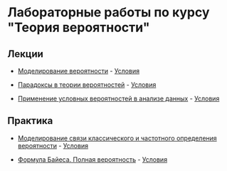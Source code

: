 # Лабораторные работы по курсу "Теория вероятности"

## Лекции

* [Моделирование вероятности](https://github.com/MaluckowD/Probability_Theory/tree/9422235b5870b46e9a4e529ce586f336a30d04de/Lectures/%D0%9C%D0%BE%D0%B4%D0%B5%D0%BB%D0%B8%D1%80%D0%BE%D0%B2%D0%B0%D0%BD%D0%B8%D0%B5%20%D0%B2%D0%B5%D1%80%D0%BE%D1%8F%D1%82%D0%BD%D0%BE%D1%81%D1%82%D0%B8) - [Условия](https://github.com/MaluckowD/Probability_Theory/blob/c9f20bb10cf1dfd709708abe7ac5a482ac58b9e2/Lectures/%D0%9C%D0%BE%D0%B4%D0%B5%D0%BB%D0%B8%D1%80%D0%BE%D0%B2%D0%B0%D0%BD%D0%B8%D0%B5%20%D0%B2%D0%B5%D1%80%D0%BE%D1%8F%D1%82%D0%BD%D0%BE%D1%81%D1%82%D0%B8/README.md)

* [Парадоксы в теории вероятностей](https://github.com/MaluckowD/Probability_Theory/tree/9ac814ff9a4de1ee606d789332880ae8b9310c10/Lectures/%D0%9F%D0%B0%D1%80%D0%B0%D0%B4%D0%BE%D0%BA%D1%81%D1%8B%20%D0%B2%20%D1%82%D0%B5%D0%BE%D1%80%D0%B8%D0%B8%20%D0%B2%D0%B5%D1%80%D0%BE%D1%8F%D1%82%D0%BD%D0%BE%D1%81%D1%82%D0%B5%D0%B9) - [Условия](https://github.com/MaluckowD/Probability_Theory/blob/9ac814ff9a4de1ee606d789332880ae8b9310c10/Lectures/%D0%9F%D0%B0%D1%80%D0%B0%D0%B4%D0%BE%D0%BA%D1%81%D1%8B%20%D0%B2%20%D1%82%D0%B5%D0%BE%D1%80%D0%B8%D0%B8%20%D0%B2%D0%B5%D1%80%D0%BE%D1%8F%D1%82%D0%BD%D0%BE%D1%81%D1%82%D0%B5%D0%B9/README.md)

* [Применение условных вероятностей в анализе данных](https://github.com/MaluckowD/Probability_Theory/tree/759e6fc565bc2fcdb488be90e60781194eaf6146/Lectures/%D0%9F%D1%80%D0%B8%D0%BC%D0%B5%D0%BD%D0%B5%D0%BD%D0%B8%D0%B5%20%D1%83%D1%81%D0%BB%D0%BE%D0%B2%D0%BD%D1%8B%D1%85%20%D0%B2%D0%B5%D1%80%D0%BE%D1%8F%D1%82%D0%BD%D0%BE%D1%81%D1%82%D0%B5%D0%B9%20%D0%B2%20%D0%B0%D0%BD%D0%B0%D0%BB%D0%B8%D0%B7%D0%B5%20%D0%B4%D0%B0%D0%BD%D0%BD%D1%8B%D1%85) - [Условия](https://github.com/MaluckowD/Probability_Theory/blob/759e6fc565bc2fcdb488be90e60781194eaf6146/Lectures/%D0%9F%D1%80%D0%B8%D0%BC%D0%B5%D0%BD%D0%B5%D0%BD%D0%B8%D0%B5%20%D1%83%D1%81%D0%BB%D0%BE%D0%B2%D0%BD%D1%8B%D1%85%20%D0%B2%D0%B5%D1%80%D0%BE%D1%8F%D1%82%D0%BD%D0%BE%D1%81%D1%82%D0%B5%D0%B9%20%D0%B2%20%D0%B0%D0%BD%D0%B0%D0%BB%D0%B8%D0%B7%D0%B5%20%D0%B4%D0%B0%D0%BD%D0%BD%D1%8B%D1%85/README.md)

## Практика

* [Моделирование связи классического и частотного определения вероятности](https://github.com/MaluckowD/Probability_Theory/tree/c9f20bb10cf1dfd709708abe7ac5a482ac58b9e2/Practi%D1%81e/%D0%9C%D0%BE%D0%B4%D0%B5%D0%BB%D0%B8%D1%80%D0%BE%D0%B2%D0%B0%D0%BD%D0%B8%D0%B5%20%D1%81%D0%B2%D1%8F%D0%B7%D0%B8%20%D0%BA%D0%BB%D0%B0%D1%81%D1%81%D0%B8%D1%87%D0%B5%D1%81%D0%BA%D0%BE%D0%B3%D0%BE%20%D0%B8%20%D1%87%D0%B0%D1%81%D1%82%D0%BE%D1%82%D0%BD%D0%BE%D0%B3%D0%BE%20%D0%BE%D0%BF%D1%80%D0%B5%D0%B4%D0%B5%D0%BB%D0%B5%D0%BD%D0%B8%D1%8F%20%D0%B2%D0%B5%D1%80%D0%BE%D1%8F%D1%82%D0%BD%D0%BE%D1%81%D1%82%D0%B8) - [Условия](https://github.com/MaluckowD/Probability_Theory/blob/390099f2be6a07b341045d223c2abad86f378e42/Practi%D1%81e/%D0%9C%D0%BE%D0%B4%D0%B5%D0%BB%D0%B8%D1%80%D0%BE%D0%B2%D0%B0%D0%BD%D0%B8%D0%B5%20%D1%81%D0%B2%D1%8F%D0%B7%D0%B8%20%D0%BA%D0%BB%D0%B0%D1%81%D1%81%D0%B8%D1%87%D0%B5%D1%81%D0%BA%D0%BE%D0%B3%D0%BE%20%D0%B8%20%D1%87%D0%B0%D1%81%D1%82%D0%BE%D1%82%D0%BD%D0%BE%D0%B3%D0%BE%20%D0%BE%D0%BF%D1%80%D0%B5%D0%B4%D0%B5%D0%BB%D0%B5%D0%BD%D0%B8%D1%8F%20%D0%B2%D0%B5%D1%80%D0%BE%D1%8F%D1%82%D0%BD%D0%BE%D1%81%D1%82%D0%B8/README.md)

* [Формула Байеса. Полная вероятность](https://github.com/MaluckowD/Probability_Theory/tree/f8b56b1e70417f83a326c3a6c9a232b6f3f18e02/Practi%D1%81e/%D0%A4%D0%BE%D1%80%D0%BC%D1%83%D0%BB%D0%B0%20%D0%91%D0%B0%D0%B9%D0%B5%D1%81%D0%B0.%20%D0%9F%D0%BE%D0%BB%D0%BD%D0%B0%D1%8F%20%D0%B2%D0%B5%D1%80%D0%BE%D1%8F%D1%82%D0%BD%D0%BE%D1%81%D1%82%D1%8C) - [Условия](https://github.com/MaluckowD/Probability_Theory/blob/f8b56b1e70417f83a326c3a6c9a232b6f3f18e02/Practi%D1%81e/%D0%A4%D0%BE%D1%80%D0%BC%D1%83%D0%BB%D0%B0%20%D0%91%D0%B0%D0%B9%D0%B5%D1%81%D0%B0.%20%D0%9F%D0%BE%D0%BB%D0%BD%D0%B0%D1%8F%20%D0%B2%D0%B5%D1%80%D0%BE%D1%8F%D1%82%D0%BD%D0%BE%D1%81%D1%82%D1%8C/README.md)
